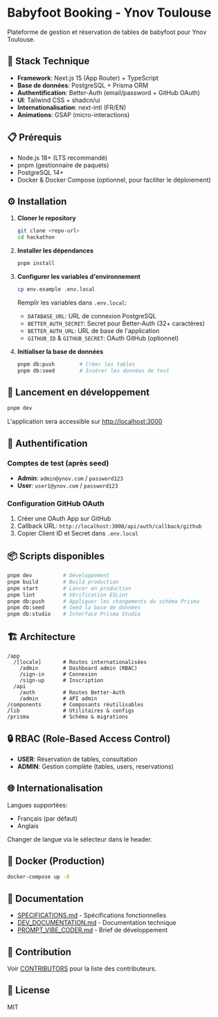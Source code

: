 # Babyfoot Booking - Ynov Toulouse

Plateforme de gestion et réservation de tables de babyfoot pour Ynov Toulouse.

## 🚀 Stack Technique

- **Framework**: Next.js 15 (App Router) + TypeScript
- **Base de données**: PostgreSQL + Prisma ORM
- **Authentification**: Better-Auth (email/password + GitHub OAuth)
- **UI**: Tailwind CSS + shadcn/ui
- **Internationalisation**: next-intl (FR/EN)
- **Animations**: GSAP (micro-interactions)

## 📋 Prérequis

- Node.js 18+ (LTS recommandé)
- pnpm (gestionnaire de paquets)
- PostgreSQL 14+
- Docker & Docker Compose (optionnel, pour faciliter le déploiement)

## ⚙️ Installation

1. **Cloner le repository**

   ```bash
   git clone <repo-url>
   cd hackathon
   ```

2. **Installer les dépendances**

   ```bash
   pnpm install
   ```

3. **Configurer les variables d'environnement**

   ```bash
   cp env.example .env.local
   ```

   Remplir les variables dans `.env.local`:

   - `DATABASE_URL`: URL de connexion PostgreSQL
   - `BETTER_AUTH_SECRET`: Secret pour Better-Auth (32+ caractères)
   - `BETTER_AUTH_URL`: URL de base de l'application
   - `GITHUB_ID` & `GITHUB_SECRET`: OAuth GitHub (optionnel)

4. **Initialiser la base de données**
   ```bash
   pnpm db:push        # Créer les tables
   pnpm db:seed        # Insérer les données de test
   ```

## 🏃 Lancement en développement

```bash
pnpm dev
```

L'application sera accessible sur [http://localhost:3000](http://localhost:3000)

## 🔐 Authentification

### Comptes de test (après seed)

- **Admin**: `admin@ynov.com` / `password123`
- **User**: `user1@ynov.com` / `password123`

### Configuration GitHub OAuth

1. Créer une OAuth App sur GitHub
2. Callback URL: `http://localhost:3000/api/auth/callback/github`
3. Copier Client ID et Secret dans `.env.local`

## 📦 Scripts disponibles

```bash
pnpm dev          # Développement
pnpm build        # Build production
pnpm start        # Lancer en production
pnpm lint         # Vérification ESLint
pnpm db:push      # Appliquer les changements du schéma Prisma
pnpm db:seed      # Seed la base de données
pnpm db:studio    # Interface Prisma Studio
```

## 🏗️ Architecture

```
/app
  /[locale]       # Routes internationalisées
    /admin        # Dashboard admin (RBAC)
    /sign-in      # Connexion
    /sign-up      # Inscription
  /api
    /auth         # Routes Better-Auth
    /admin        # API admin
/components       # Composants réutilisables
/lib              # Utilitaires & configs
/prisma           # Schéma & migrations
```

## 🔒 RBAC (Role-Based Access Control)

- **USER**: Réservation de tables, consultation
- **ADMIN**: Gestion complète (tables, users, reservations)

## 🌐 Internationalisation

Langues supportées:

- Français (par défaut)
- Anglais

Changer de langue via le sélecteur dans le header.

## 🐳 Docker (Production)

```bash
docker-compose up -d
```

## 📝 Documentation

- [SPECIFICATIONS.md](./SPECIFICATIONS.md) - Spécifications fonctionnelles
- [DEV_DOCUMENTATION.md](./DEV_DOCUMENTATION.md) - Documentation technique
- [PROMPT_VIBE_CODER.md](./PROMPT_VIBE_CODER.md) - Brief de développement

## 🤝 Contribution

Voir [CONTRIBUTORS](./CONTRIBUTORS) pour la liste des contributeurs.

## 📄 License

MIT
